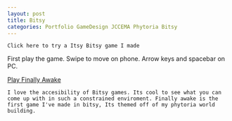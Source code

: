 ```yaml
---
layout: post
title: Bitsy
categories: Portfolio GameDesign JCCEMA Phytoria Bitsy
---
```

    Click here to try a Itsy Bitsy game I made
    
First play the game. Swipe to move on phone. Arrow keys and spacebar on PC.

<a href="/assets/Bitsy/finally_awake.html" target="_blank">Play Finally Awake</a>

    I love the accesibility of Bitsy games. Its cool to see what you can come up with in such a constrained enviroment. Finally awake is the first game I've made in bitsy, Its themed off of my phytoria world building. 





